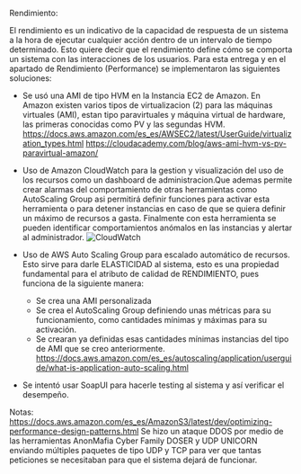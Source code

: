 Rendimiento:

El rendimiento es un indicativo de la capacidad de respuesta de un sistema a la hora de ejecutar cualquier acción dentro de un intervalo de tiempo determinado. Esto quiere decir que el rendimiento define cómo se comporta un sistema con las interacciones de los usuarios. Para esta entrega y en el apartado de Rendimiento (Performance) se implementaron las siguientes soluciones:

- Se usó una AMI de tipo HVM en la Instancia EC2 de Amazon.
	En Amazon existen varios tipos de virtualizacion (2) para las máquinas virtuales (AMI), estan tipo paravirtuales y máquina virtual de hardware, las primeras conocidas como PV y las segundas HVM.
https://docs.aws.amazon.com/es_es/AWSEC2/latest/UserGuide/virtualization_types.html
https://cloudacademy.com/blog/aws-ami-hvm-vs-pv-paravirtual-amazon/
- Uso de Amazon CloudWatch para la gestion y visualización del uso de los recursos como un dashboard de administracion.Que ademas permite crear alarmas del comportamiento de otras herramientas como AutoScaling Group asi permitirá definir funciones para activar esta herramienta o para detener instancias en caso de que se quiera definir un máximo de recursos a gasta.
Finalmente con esta herramienta se pueden identificar comportamientos anómalos en las instancias y alertar al administrador.
![CloudWatch](https://user-images.githubusercontent.com/44033716/64935704-4336f280-d818-11e9-88e1-1626eb02c17e.JPG)


- Uso de AWS Auto Scaling Group para escalado automático de recursos.
Esto sirve para darle ELASTICIDAD al sistema, esto es una propiedad fundamental para el atributo de calidad de RENDIMIENTO, pues funciona de la siguiente manera:
  - Se crea una AMI personalizada
  - Se crea el AutoScaling Group definiendo unas métricas para su funcionamiento, como cantidades mínimas y máximas para su activación.
  - Se crearan ya definidas esas cantidades mínimas instancias del tipo de AMI que se creo anteriormente.
  https://docs.aws.amazon.com/es_es/autoscaling/application/userguide/what-is-application-auto-scaling.html
- Se intentó usar SoapUI para hacerle testing al sistema y así verificar el desempeño.

Notas:
https://docs.aws.amazon.com/es_es/AmazonS3/latest/dev/optimizing-performance-design-patterns.html
Se hizo un ataque DDOS por medio de las herramientas AnonMafia Cyber Family DOSER y UDP UNICORN enviando múltiples paquetes de tipo UDP y TCP para ver que tantas peticiones se necesitaban para que el sistema dejará de funcionar.
